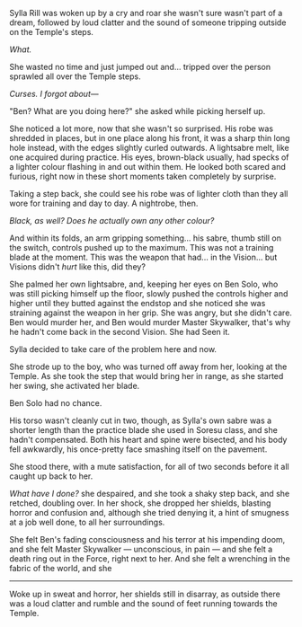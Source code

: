Sylla Rill was woken up by a cry and roar she wasn't sure wasn't part of a
dream, followed by loud clatter and the sound of someone tripping outside on
the Temple's steps.

_What._

She wasted no time and just jumped out and... tripped over the person sprawled
all over the Temple steps.

_Curses. I forgot about—_

"Ben? What are you doing here?" she asked while picking herself up.

She noticed a lot more, now that she wasn't so surprised. His robe was shredded
in places, but in one place along his front, it was a sharp thin long hole
instead, with the edges slightly curled outwards. A lightsabre melt, like one
acquired during practice. His eyes, brown-black usually, had specks of a
lighter colour flashing in and out within them. He looked both scared and
furious, right now in these short moments taken completely by surprise.

Taking a step back, she could see his robe was of lighter cloth than they all
wore for training and day to day. A nightrobe, then.

_Black, as well? Does he actually own any other colour?_

And within its folds, an arm gripping something... his sabre, thumb still on
the switch, controls pushed up to the maximum. This was not a training blade at
the moment. This was the weapon that had... in the Vision... but Visions didn't
_hurt_ like this, did they?

She palmed her own lightsabre, and, keeping her eyes on Ben Solo, who was still
picking himself up the floor, slowly pushed the controls higher and higher
until they butted against the endstop and she noticed she was straining against
the weapon in her grip. She was angry, but she didn't care. Ben would murder
her, and Ben would murder Master Skywalker, that's why he hadn't come back in
the second Vision. She had Seen it.

Sylla decided to take care of the problem here and now.

She strode up to the boy, who was turned off away from her, looking at the
Temple. As she took the step that would bring her in range, as she started her
swing, she activated her blade.

Ben Solo had no chance.

His torso wasn't cleanly cut in two, though, as Sylla's own sabre was a shorter
length than the practice blade she used in Soresu class, and she hadn't
compensated. Both his heart and spine were bisected, and his body fell
awkwardly, his once-pretty face smashing itself on the pavement.

She stood there, with a mute satisfaction, for all of two seconds before it all
caught up back to her.

_What have I done?_ she despaired, and she took a shaky step back, and she
retched, doubling over. In her shock, she dropped her shields, blasting horror
and confusion and, although she tried denying it, a hint of smugness at a job
well done, to all her surroundings.

She felt Ben's fading consciousness and his terror at his impending doom, and
she felt Master Skywalker — unconscious, in pain — and she felt a death ring
out in the Force, right next to her. And she felt a wrenching in the fabric of
the world, and she

--------------

Woke up in sweat and horror, her shields still in disarray, as outside there
was a loud clatter and rumble and the sound of feet running towards the Temple.
